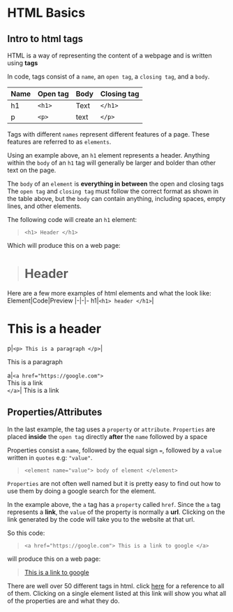 # HTML Basics

<h2>Intro to html tags</h2>

HTML is a way of representing the content of a webpage and is written using  **tags**

In code, tags consist of a `name`, an `open tag`, a `closing tag`,  and a `body`.

Name|Open tag|Body|Closing tag
|-|-|-|-
h1|`<h1>`|Text|`</h1>`
p|`<p>`|text|`</p>`

Tags with different `names` represent different features of a page. 
These features are referred to as `elements`. 

Using an example above, an `h1` element represents a header. 
Anything within the `body` of an `h1` tag will generally be larger and bolder than other text on the page.

The `body` of an `element` is **everything in between** the open and closing tags 
The `open tag` and `closing tag` must follow the correct format as shown in the table above, but the `body` can contain anything, including spaces, empty lines, and other elements.

The following code will create an `h1` element:
> `<h1> Header </h1>`

Which will produce this on a web page:
> <h1> Header </h1>

Here are a few more examples of html elements and what the look like:
Element|Code|Preview
|-|-|-
h1|`<h1> header </h1>`|<h1> This is a header </h1>
p|`<p> This is a paragraph </p>`|<p> This is a paragraph </p>
a|`<a href="https://google.com">` <br/> This is a link <br/>`</a>`|<a> This is a link </a>

<h2>Properties/Attributes</h2>

In the last example, the tag uses a `property` or `attribute`. 
`Properties` are placed **inside** the `open tag` directly **after** the `name` followed by a space

Properties consist a `name`, followed by the equal sign `=`, followed by a `value` written in `quotes` e.g: `"value"`. 
> `<element name="value"> body of element </element>`

`Properties` are not often well named but it is pretty easy to find out how to use them by doing a google search for the element. 

In the example above, the `a` tag has a `property` called `href`. Since the `a` tag represents a **link**, the `value` of the property is normally a **url**.  Clicking on the link generated by the code will take you to the website at that url. 

So this code: 
>`<a href="https://google.com"> This is a link to google </a>`

will produce this on a web page: 
><a href="https://google.com"> This is a link to google </a>

There are well over 50 different tags in html. click [here](https://developer.mozilla.org/en-US/docs/Web/HTML/Element) for a reference to all of them. Clicking on a single element listed at this link will show you what all of the properties are and what they do. 
